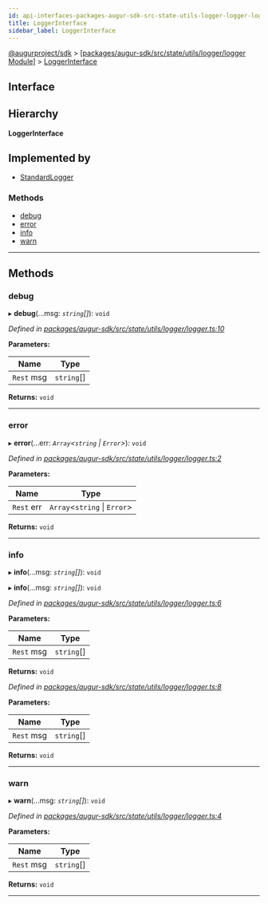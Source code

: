 ```yaml
---
id: api-interfaces-packages-augur-sdk-src-state-utils-logger-logger-loggerinterface
title: LoggerInterface
sidebar_label: LoggerInterface
---
```


[@augurproject/sdk](api-readme.md) > [[packages/augur-sdk/src/state/utils/logger/logger Module]](api-modules-packages-augur-sdk-src-state-utils-logger-logger-module.md) > [LoggerInterface](api-interfaces-packages-augur-sdk-src-state-utils-logger-logger-loggerinterface.md)

## Interface

## Hierarchy

**LoggerInterface**

## Implemented by

* [StandardLogger](api-classes-packages-augur-sdk-src-state-utils-logger-standardlogger-standardlogger.md)

### Methods

* [debug](api-interfaces-packages-augur-sdk-src-state-utils-logger-logger-loggerinterface.md#debug)
* [error](api-interfaces-packages-augur-sdk-src-state-utils-logger-logger-loggerinterface.md#error)
* [info](api-interfaces-packages-augur-sdk-src-state-utils-logger-logger-loggerinterface.md#info)
* [warn](api-interfaces-packages-augur-sdk-src-state-utils-logger-logger-loggerinterface.md#warn)

---

## Methods

<a id="debug"></a>

###  debug

▸ **debug**(...msg: *`string`[]*): `void`

*Defined in [packages/augur-sdk/src/state/utils/logger/logger.ts:10](https://github.com/AugurProject/augur/blob/0ea8996003/packages/augur-sdk/src/state/utils/logger/logger.ts#L10)*

**Parameters:**

| Name | Type |
| ------ | ------ |
| `Rest` msg | `string`[] |

**Returns:** `void`

___
<a id="error"></a>

###  error

▸ **error**(...err: *`Array`<`string` \| `Error`>*): `void`

*Defined in [packages/augur-sdk/src/state/utils/logger/logger.ts:2](https://github.com/AugurProject/augur/blob/0ea8996003/packages/augur-sdk/src/state/utils/logger/logger.ts#L2)*

**Parameters:**

| Name | Type |
| ------ | ------ |
| `Rest` err | `Array`<`string` \| `Error`> |

**Returns:** `void`

___
<a id="info"></a>

###  info

▸ **info**(...msg: *`string`[]*): `void`

▸ **info**(...msg: *`string`[]*): `void`

*Defined in [packages/augur-sdk/src/state/utils/logger/logger.ts:6](https://github.com/AugurProject/augur/blob/0ea8996003/packages/augur-sdk/src/state/utils/logger/logger.ts#L6)*

**Parameters:**

| Name | Type |
| ------ | ------ |
| `Rest` msg | `string`[] |

**Returns:** `void`

*Defined in [packages/augur-sdk/src/state/utils/logger/logger.ts:8](https://github.com/AugurProject/augur/blob/0ea8996003/packages/augur-sdk/src/state/utils/logger/logger.ts#L8)*

**Parameters:**

| Name | Type |
| ------ | ------ |
| `Rest` msg | `string`[] |

**Returns:** `void`

___
<a id="warn"></a>

###  warn

▸ **warn**(...msg: *`string`[]*): `void`

*Defined in [packages/augur-sdk/src/state/utils/logger/logger.ts:4](https://github.com/AugurProject/augur/blob/0ea8996003/packages/augur-sdk/src/state/utils/logger/logger.ts#L4)*

**Parameters:**

| Name | Type |
| ------ | ------ |
| `Rest` msg | `string`[] |

**Returns:** `void`

___


